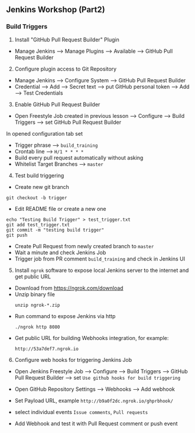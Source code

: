 ##  Jenkins Workshop (Part2)

### Build Triggers

1. Install "GitHub Pull Request Builder" Plugin

  * Manage Jenkins --> Manage Plugins --> Available --> GitHub Pull Request Builder


2. Configure plugin access to Git Repository

  * Manage Jenkins --> Configure System --> GitHub Pull Request Builder
  * Credential --> Add --> Secret text --> put GitHub personal token --> Add --> Test Credentials


3. Enable GitHub Pull Request Builder

  * Open Freestyle Job created in previous lesson -->
    Configure --> Build Triggers --> set GitHub Pull Request Builder


  In opened configuration tab set

  * Trigger phrase --> `build_training`
  * Crontab line --> `H/1 * * * *`
  * Build every pull request automatically without asking
  * Whitelist Target Branches --> `master`

4. Test build triggering

  * Create new git branch
  ```
  git checkout -b trigger
  ```
  * Edit README file or create a new one
  ```
  echo "Testing Build Trigger" > test_trigger.txt
  git add test_trigger.txt
  git commit -m "testing build trigger"
  git push
  ```
  * Create Pull Request from newly created branch to `master`
  * Wait a minute and check Jenkins Job
  * Trigger job from PR comment `build_training` and check in Jenkins UI


5. Install `ngrok` software to expose local Jenkins server to the internet and get public URL

  * Download from https://ngrok.com/download
  * Unzip binary file
    ```
    unzip ngrok-*.zip
    ```
  * Run command to expose Jenkins via http
    ```
    ./ngrok http 8080
    ```
  * Get public URL for building Webhooks integration, for example:
    ```
    http://53a7def7.ngrok.io
    ```


6. Configure web hooks for triggering Jenkins Job

  *  Open Jenkins Freestyle Job --> Configure --> Build Triggers --> GitHub Pull Request Builder --> set `Use github hooks for build triggering`

  * Open GitHub Repository Settings -->
  Webhooks --> Add webhook
  * Set Payload URL, example
  `http://b9a0f2dc.ngrok.io/ghprbhook/`
  * select individual events `Issue comments`, `Pull requests`
  * Add Webhook and test it with Pull Request comment or push event

